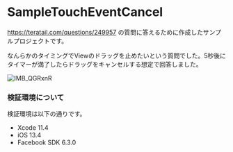 # SampleTouchEventCancel

https://teratail.com/questions/249957 の質問に答えるために作成したサンプルプロジェクトです。

なんらかのタイミングでViewのドラッグを止めたいという質問でした。5秒後にタイマーが満了したらドラッグをキャンセルする想定で回答しました。

![IMB_QGRxnR](https://user-images.githubusercontent.com/137952/77850673-11fb9e00-720f-11ea-9484-c52ef60f6f53.gif)

### 検証環境について

検証環境は以下の通りです。

* Xcode 11.4
* iOS 13.4
* Facebook SDK 6.3.0
